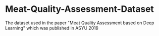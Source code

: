# Meat-Quality-Assessment-Dataset
The dataset used in the paper "Meat Quality Assessment based on Deep Learning" which was published in ASYU 2019
